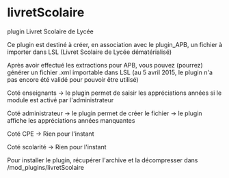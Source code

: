 # livretScolaire
plugin Livret Scolaire de Lycée

Ce plugin est destiné à créer, en association avec le plugin_APB, un fichier à importer dans LSL (Livret Scolaire de Lycée dématérialisé)

Après avoir effectué les extractions pour APB, vous pouvez (pourrez) générer un fichier .xml importable dans LSL (au 5 avril 2015, le plugin n'a pas encore été validé pour pouvoir être utilisé)

Coté enseignants → le plugin permet de saisir les appréciations années si le module est activé par l'administrateur

Coté administrateur → le plugin permet de créer le fichier
                    → le plugin affiche les appréciations années manquantes
                    
Coté CPE → Rien pour l'instant

Coté scolarité → Rien pour l'instant

Pour installer le plugin, récupérer l'archive et la décompresser dans /mod_plugins/livretScolaire

